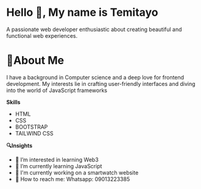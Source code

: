 # Hello 👋, My name is Temitayo 

A passionate web developer enthusiastic about creating beautiful and functional web experiences.

# 💫About Me
I have a background in Computer science and a deep love for frontend development. My interests lie in crafting user-friendly interfaces and diving into the world of JavaScript frameworks

__Skills__
- HTML
- CSS
- BOOTSTRAP
- TAILWIND CSS

__🔍Insights__
- 👀 I’m interested in learning Web3
- 🌱 I’m currently learning JavaScript 
- 🔭 I'm currently working on a smartwatch website
- 💼 How to reach me:
  Whatsapp: 09013223385

<!---
nelius-Dev/nelius-Dev is a ✨ special ✨ reposit BOTHory because its `README.md` (this file) appears on your GitHub profile.
You can click the Preview link to take a look at your changes.
--->

